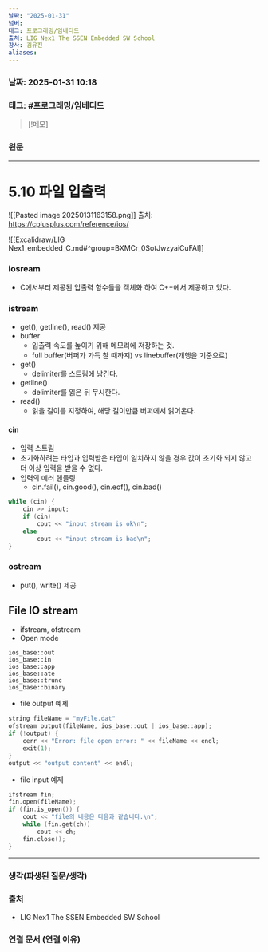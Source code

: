```yaml
---
날짜: "2025-01-31"
넘버: 
태그: 프로그래밍/임베디드
출처: LIG Nex1 The SSEN Embedded SW School
강사: 김유진
aliases:
---
```

### 날짜:  2025-01-31 10:18

### 태그: #프로그래밍/임베디드

>[!메모]
>

### 원문
---
# 5.10 파일 입출력
![[Pasted image 20250131163158.png]]
출처: https://cplusplus.com/reference/ios/

![[Excalidraw/LIG Nex1_embedded_C.md#^group=BXMCr_0SotJwzyaiCuFAl]]
### iosream
- C에서부터 제공된 입출력 함수들을 객체화 하여 C++에서 제공하고 있다.
### istream
- get(), getline(), read() 제공
- buffer
	- 입출력 속도를 높이기 위해 메모리에 저장하는 것.
	- full buffer(버퍼가 가득 찰 때까지) vs linebuffer(개행을 기준으로)
- get()
	- delimiter를 스트림에 남긴다.
- getline()
	- delimiter를 읽은 뒤 무시한다.
- read()
	- 읽을 길이를 지정하여, 해당 길이만큼 버퍼에서 읽어온다.
#### cin
- 입력 스트림
- 초기화하려는 타입과 입력받은 타입이 일치하지 않을 경우 값이 초기화 되지 않고 더 이상 입력을 받을 수 없다.
- 입력의 에러 핸들링
	- cin.fail(), cin.good(), cin.eof(), cin.bad()
```cpp
while (cin) {
	cin >> input;
	if (cin)
		cout << "input stream is ok\n";
	else
		cout << "input stream is bad\n";
}
```
### ostream
- put(), write() 제공
## File IO stream
- ifstream, ofstream
- Open mode
```
ios_base::out
ios_base::in
ios_base::app
ios_base::ate
ios_base::trunc
ios_base::binary
```
- file output 예제
```cpp
string fileName = "myFile.dat"
ofstream output(fileName, ios_base::out | ios_base::app);
if (!output) {
	cerr << "Error: file open error: " << fileName << endl;
	exit(1);
}
output << "output content" << endl;
```
- file input 예제
```cpp
ifstream fin;
fin.open(fileName);
if (fin.is_open()) {
	cout << "file의 내용은 다음과 같습니다.\n";
	while (fin.get(ch))
		cout << ch;
	fin.close();
}
```


---
### 생각(파생된 질문/생각)

### 출처
- LIG Nex1 The SSEN Embedded SW School

### 연결 문서 (연결 이유)
